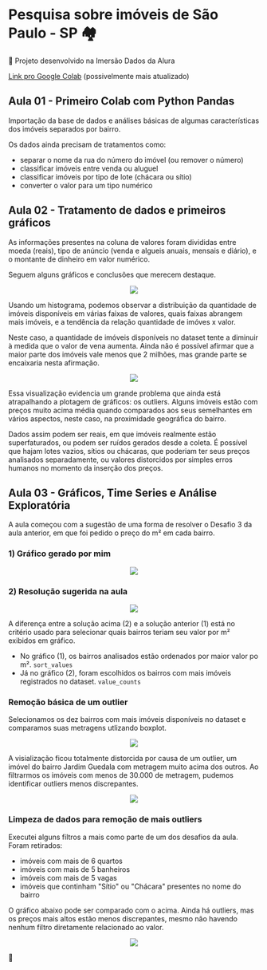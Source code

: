 # Pesquisa sobre imóveis de São Paulo - SP :houses:

:open_book: Projeto desenvolvido na Imersão Dados da Alura

[Link pro Google Colab](https://colab.research.google.com/drive/1DSTwxmWOApYzRQGef0kJtMMSCyjZkHc_?usp=sharing) (possivelmente mais atualizado)

## Aula 01 - Primeiro Colab com Python Pandas

Importação da base de dados e análises básicas de algumas características dos imóveis separados por bairro.

Os dados ainda precisam de tratamentos como: 
  - separar o nome da rua do número do imóvel (ou remover o número)
  - classificar imóveis entre venda ou aluguel
  - classificar imóveis por tipo de lote (chácara ou sítio)
  - converter o valor para um tipo numérico

## Aula 02 - Tratamento de dados e primeiros gráficos

As informações presentes na coluna de valores foram divididas entre moeda (reais), tipo de anúncio (venda e algueis anuais, mensais e diário), e o montante de dinheiro em valor numérico.

Seguem alguns gráficos e conclusões que merecem destaque.

<div align="center">
  <img src="https://github.com/Tathy/Pesquisa-Imoveis-SP/blob/main/imagens/Hitograma_valor_imoveis.png?raw=true"/>
</div>

Usando um histograma, podemos observar a distribuição da quantidade de imóveis disponíveis em várias faixas de valores, quais faixas abrangem mais imóveis, e a tendência da relação quantidade de imóves x valor.

Neste caso, a quantidade de imóveis disponíveis no dataset tente a diminuir à medida que o valor de vena aumenta. Ainda não é possível afirmar que a maior parte dos imóveis vale menos que 2 milhões, mas grande parte se encaixaria nesta afirmação.

<div align="center">
  <img src="https://github.com/Tathy/Pesquisa-Imoveis-SP/blob/main/imagens/Boxplot_precos_bairro.png?raw=true"/>
</div>

Essa visualização evidencia um grande problema que ainda está atrapalhando a plotagem de gráficos: os outliers. Alguns imóveis estão com preços muito acima média quando comparados aos seus semelhantes em vários aspectos, neste caso, na proximidade geográfica do bairro.

Dados assim podem ser reais, em que imóveis realmente estão superfaturados, ou podem ser ruídos gerados desde a coleta. É possível que hajam lotes vazios, sítios ou chácaras, que poderiam ter seus preços analisados separadamente, ou valores distorcidos por simples erros humanos no momento da inserção dos preços.

## Aula 03 - Gráficos, Time Series e Análise Exploratória

A aula começou com a sugestão de uma forma de resolver o Desafio 3 da aula anterior, em que foi pedido o preço do m² em cada bairro.

### 1) Gráfico gerado por mim

<div align="center">
  <img src="https://github.com/Tathy/Pesquisa-Imoveis-SP/blob/main/imagens/aula03_dest4.png?raw=true"/>
</div>

### 2) Resolução sugerida na aula

<div align="center">
  <img src="https://github.com/Tathy/Pesquisa-Imoveis-SP/blob/main/imagens/aula03_dest1.png?raw=true"/>
</div>

A diferença entre a solução acima (2) e a solução anterior (1) está no critério usado para selecionar quais bairros teriam seu valor por m² exibidos em gráfico.
- No gráfico (1), os bairros analisados estão ordenados por maior valor po m². ```sort_values```
- Já no gráfico (2), foram escolhidos os bairros com mais imóveis registrados no dataset. ```value_counts```

### Remoção básica de um outlier

Selecionamos os dez bairros com mais imóveis disponíveis no dataset e comparamos suas metragens utlizando boxplot.

<div align="center">
  <img src="https://github.com/Tathy/Pesquisa-Imoveis-SP/blob/main/imagens/aula03_dest2.png?raw=true"/>
</div>

A visialização ficou totalmente distorcida por causa de um outlier, um imóvel do bairro Jardim Guedala com metragem muito acima dos outros. Ao filtrarmos os imóveis com menos de 30.000 de metragem, pudemos identificar outliers menos discrepantes.

<div align="center">
  <img src="https://github.com/Tathy/Pesquisa-Imoveis-SP/blob/main/imagens/aula03_dest3.png?raw=true"/>
</div>

### Limpeza de dados para remoção de mais outliers

Executei alguns filtros a mais como parte de um dos desafios da aula. Foram retirados:

- imóveis com mais de 6 quartos
- imóveis com mais de 5 banheiros
- imóveis com mais de 5 vagas
- imóveis que continham "Sítio" ou "Chácara" presentes no nome do bairro

O gráfico abaixo pode ser comparado com o acima. Ainda há outliers, mas os preços mais altos estão menos discrepantes, mesmo não havendo nenhum filtro diretamente relacionado ao valor.

<div align="center">
  <img src="https://github.com/Tathy/Pesquisa-Imoveis-SP/blob/main/imagens/aula03_dest5.png?raw=true"/>
</div>

🌱
